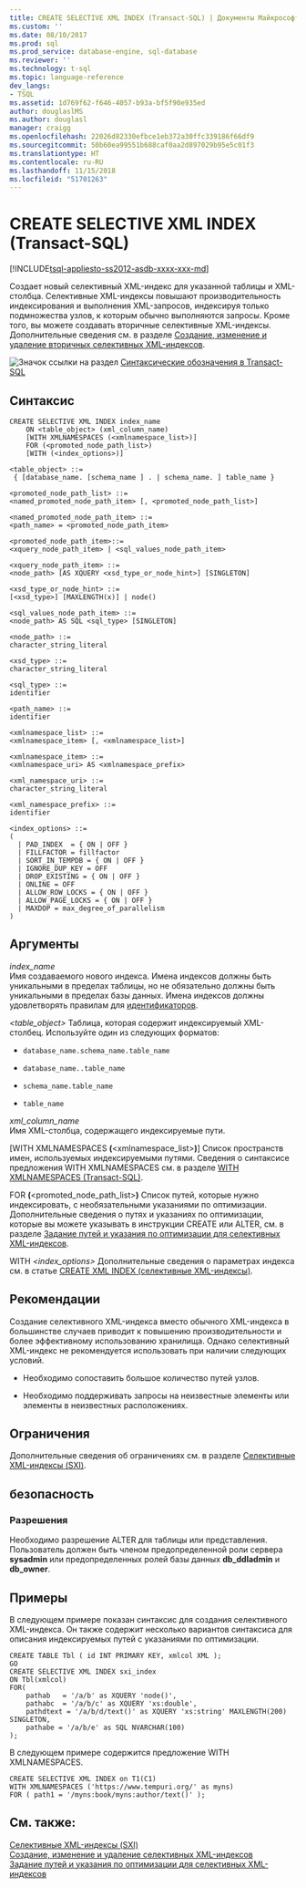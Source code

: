 ```yaml
---
title: CREATE SELECTIVE XML INDEX (Transact-SQL) | Документы Майкрософт
ms.custom: ''
ms.date: 08/10/2017
ms.prod: sql
ms.prod_service: database-engine, sql-database
ms.reviewer: ''
ms.technology: t-sql
ms.topic: language-reference
dev_langs:
- TSQL
ms.assetid: 1d769f62-f646-4057-b93a-bf5f90e935ed
author: douglaslMS
ms.author: douglasl
manager: craigg
ms.openlocfilehash: 22026d82330efbce1eb372a30ffc339186f66df9
ms.sourcegitcommit: 50b60ea99551b688caf0aa2d897029b95e5c01f3
ms.translationtype: HT
ms.contentlocale: ru-RU
ms.lasthandoff: 11/15/2018
ms.locfileid: "51701263"
---
```

# <a name="create-selective-xml-index-transact-sql"></a>CREATE SELECTIVE XML INDEX (Transact-SQL)
[!INCLUDE[tsql-appliesto-ss2012-asdb-xxxx-xxx-md](../../includes/tsql-appliesto-ss2012-asdb-xxxx-xxx-md.md)]

  Создает новый селективный XML-индекс для указанной таблицы и XML-столбца. Селективные XML-индексы повышают производительность индексирования и выполнения XML-запросов, индексируя только подмножества узлов, к которым обычно выполняются запросы. Кроме того, вы можете создавать вторичные селективные XML-индексы. Дополнительные сведения см. в разделе [Создание, изменение и удаление вторичных селективных XML-индексов](../../relational-databases/xml/create-alter-and-drop-secondary-selective-xml-indexes.md).  
  
 ![Значок ссылки на раздел](../../database-engine/configure-windows/media/topic-link.gif "Значок ссылки на раздел") [Синтаксические обозначения в Transact-SQL](../../t-sql/language-elements/transact-sql-syntax-conventions-transact-sql.md)  
  
## <a name="syntax"></a>Синтаксис  
  
```  
CREATE SELECTIVE XML INDEX index_name  
    ON <table_object> (xml_column_name)  
    [WITH XMLNAMESPACES (<xmlnamespace_list>)]  
    FOR (<promoted_node_path_list>)  
    [WITH (<index_options>)]  
  
<table_object> ::=  
 { [database_name. [schema_name ] . | schema_name. ] table_name }  
  
<promoted_node_path_list> ::=   
<named_promoted_node_path_item> [, <promoted_node_path_list>]  
  
<named_promoted_node_path_item> ::=   
<path_name> = <promoted_node_path_item>  
  
<promoted_node_path_item>::=  
<xquery_node_path_item> | <sql_values_node_path_item>  
  
<xquery_node_path_item> ::=   
<node_path> [AS XQUERY <xsd_type_or_node_hint>] [SINGLETON]  
  
<xsd_type_or_node_hint> ::=   
[<xsd_type>] [MAXLENGTH(x)] | node()  
  
<sql_values_node_path_item> ::=  
<node_path> AS SQL <sql_type> [SINGLETON]  
  
<node_path> ::=   
character_string_literal  
  
<xsd_type> ::=   
character_string_literal  
  
<sql_type> ::=   
identifier  
  
<path_name> ::=   
identifier  
  
<xmlnamespace_list> ::=   
<xmlnamespace_item> [, <xmlnamespace_list>]  
  
<xmlnamespace_item> ::=   
<xmlnamespace_uri> AS <xmlnamespace_prefix>  
  
<xml_namespace_uri> ::=   
character_string_literal  
  
<xml_namespace_prefix> ::=   
identifier  
  
<index_options> ::=   
(   
  | PAD_INDEX  = { ON | OFF }  
  | FILLFACTOR = fillfactor  
  | SORT_IN_TEMPDB = { ON | OFF }  
  | IGNORE_DUP_KEY = OFF  
  | DROP_EXISTING = { ON | OFF }  
  | ONLINE = OFF  
  | ALLOW_ROW_LOCKS = { ON | OFF }  
  | ALLOW_PAGE_LOCKS = { ON | OFF }  
  | MAXDOP = max_degree_of_parallelism  
)  
```  
  
##  <a name="Arguments"></a> Аргументы  
 *index_name*  
 Имя создаваемого нового индекса. Имена индексов должны быть уникальными в пределах таблицы, но не обязательно должны быть уникальными в пределах базы данных. Имена индексов должны удовлетворять правилам для [идентификаторов](../../relational-databases/databases/database-identifiers.md).  
  
 *\<table_object>* Таблица, которая содержит индексируемый XML-столбец. Используйте один из следующих форматов:  
  
-   `database_name.schema_name.table_name`  
  
-   `database_name..table_name`  
  
-   `schema_name.table_name`  
  
-   `table_name`  
  
 *xml_column_name*  
 Имя XML-столбца, содержащего индексируемые пути.  
  
 [WITH XMLNAMESPACES **(**\<xmlnamespace_list>**)**] Список пространств имен, используемых индексируемыми путями. Сведения о синтаксисе предложения WITH XMLNAMESPACES см. в разделе [WITH XMLNAMESPACES (Transact-SQL)](../../t-sql/xml/with-xmlnamespaces.md).  
  
 FOR **(**\<promoted_node_path_list>**)** Список путей, которые нужно индексировать, с необязательными указаниями по оптимизации. Дополнительные сведения о путях и указаниях по оптимизации, которые вы можете указывать в инструкции CREATE или ALTER, см. в разделе [Задание путей и указания по оптимизации для селективных XML-индексов](../../relational-databases/xml/specify-paths-and-optimization-hints-for-selective-xml-indexes.md).  
  
 WITH *\<index_options>* Дополнительные сведения о параметрах индекса см. в статье [CREATE XML INDEX (селективные XML-индексы)](../../t-sql/statements/create-xml-index-selective-xml-indexes.md).  
  
## <a name="best-practices"></a>Рекомендации  
 Создание селективного XML-индекса вместо обычного XML-индекса в большинстве случаев приводит к повышению производительности и более эффективному использованию хранилища. Однако селективный XML-индекс не рекомендуется использовать при наличии следующих условий.  
  
-   Необходимо сопоставить большое количество путей узлов.  
  
-   Необходимо поддерживать запросы на неизвестные элементы или элементы в неизвестных расположениях.  
  
## <a name="limitations-and-restrictions"></a>Ограничения  
 Дополнительные сведения об ограничениях см. в разделе [Селективные XML-индексы (SXI)](../../relational-databases/xml/selective-xml-indexes-sxi.md).  
  
## <a name="security"></a>безопасность  
  
### <a name="permissions"></a>Разрешения  
 Необходимо разрешение ALTER для таблицы или представления. Пользователь должен быть членом предопределенной роли сервера **sysadmin** или предопределенных ролей базы данных **db_ddladmin** и **db_owner**.  
  
## <a name="examples"></a>Примеры  
 В следующем примере показан синтаксис для создания селективного XML-индекса. Он также содержит несколько вариантов синтаксиса для описания индексируемых путей с указаниями по оптимизации.  
  
```  
CREATE TABLE Tbl ( id INT PRIMARY KEY, xmlcol XML );  
GO  
CREATE SELECTIVE XML INDEX sxi_index  
ON Tbl(xmlcol)  
FOR(  
    pathab   = '/a/b' as XQUERY 'node()',  
    pathabc  = '/a/b/c' as XQUERY 'xs:double',   
    pathdtext = '/a/b/d/text()' as XQUERY 'xs:string' MAXLENGTH(200) SINGLETON,  
    pathabe = '/a/b/e' as SQL NVARCHAR(100)  
);  
```  
  
 В следующем примере содержится предложение WITH XMLNAMESPACES.  
  
```  
CREATE SELECTIVE XML INDEX on T1(C1)  
WITH XMLNAMESPACES ('https://www.tempuri.org/' as myns)  
FOR ( path1 = '/myns:book/myns:author/text()' );  
```  
  
## <a name="see-also"></a>См. также:  
 [Селективные XML-индексы (SXI)](../../relational-databases/xml/selective-xml-indexes-sxi.md)   
 [Создание, изменение и удаление селективных XML-индексов](../../relational-databases/xml/create-alter-and-drop-selective-xml-indexes.md)   
 [Задание путей и указания по оптимизации для селективных XML-индексов](../../relational-databases/xml/specify-paths-and-optimization-hints-for-selective-xml-indexes.md)  
  
  

